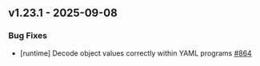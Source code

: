 ## v1.23.1 - 2025-09-08

### Bug Fixes

- [runtime] Decode object values correctly within YAML programs [#864](https://github.com/pulumi/pulumi-yaml/pull/864)

